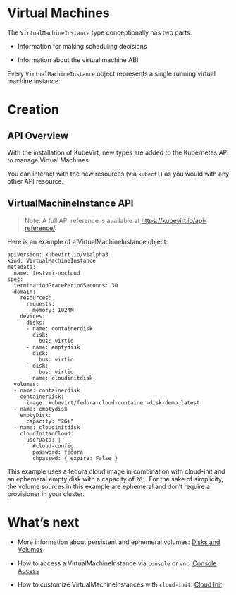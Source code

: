 # Virtual Machines

The `VirtualMachineInstance` type conceptionally has two parts:

- Information for making scheduling decisions

- Information about the virtual machine ABI

Every `VirtualMachineInstance` object represents a single running
virtual machine instance.

# Creation

## API Overview

With the installation of KubeVirt, new types are added to the Kubernetes
API to manage Virtual Machines.

You can interact with the new resources (via `kubectl`) as you would
with any other API resource.

## VirtualMachineInstance API

> Note: A full API reference is available at
> <https://kubevirt.io/api-reference/>.

Here is an example of a VirtualMachineInstance object:

    apiVersion: kubevirt.io/v1alpha3
    kind: VirtualMachineInstance
    metadata:
      name: testvmi-nocloud
    spec:
      terminationGracePeriodSeconds: 30
      domain:
        resources:
          requests:
            memory: 1024M
        devices:
          disks:
          - name: containerdisk
            disk:
              bus: virtio
          - name: emptydisk
            disk:
              bus: virtio
          - disk:
              bus: virtio
            name: cloudinitdisk
      volumes:
      - name: containerdisk
        containerDisk:
          image: kubevirt/fedora-cloud-container-disk-demo:latest
      - name: emptydisk
        emptyDisk:
          capacity: "2Gi"
      - name: cloudinitdisk
        cloudInitNoCloud:
          userData: |-
            #cloud-config
            password: fedora
            chpasswd: { expire: False }

This example uses a fedora cloud image in combination with cloud-init
and an ephemeral empty disk with a capacity of `2Gi`. For the sake of
simplicity, the volume sources in this example are ephemeral and don’t
require a provisioner in your cluster.

# What’s next

- More information about persistent and ephemeral volumes:
  [Disks and Volumes](creation/disks-and-volumes.md)

- How to access a VirtualMachineInstance via `console` or `vnc`:
  [Console Access](usage/graphical-and-console-access.md)

- How to customize VirtualMachineInstances with `cloud-init`:
  [Cloud Init](creation/cloud-init.md)
